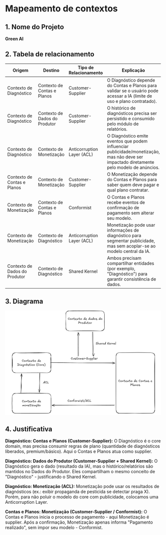 # Mapeamento de contextos
## 1. Nome do Projeto
**Green AI**

## 2. Tabela de relacionamento

| **Origem**                    | **Destino**                   | **Tipo de Relacionamento** | **Explicação**                                                                                                                             |
| ----------------------------- | ----------------------------- | -------------------------- | ------------------------------------------------------------------------------------------------------------------------------------------ |
| Contexto de Diagnóstico       | Contexto de Contas e Planos   | Customer-Supplier          | O Diagnóstico depende do Contas e Planos para validar se o usuário pode acessar a IA (limite de uso e plano contratado).                   |
| Contexto de Diagnóstico       | Contexto de Dados do Produtor | Customer-Supplier          | O histórico de diagnósticos precisa ser persistido e consumido pelo módulo de relatórios.                                                  |
| Contexto de Diagnóstico       | Contexto de Monetização       | Anticorruption Layer (ACL) | O Diagnóstico emite eventos que podem influenciar publicidade/monetização, mas não deve ser impactado diretamente pelo modelo de anúncios. |
| Contexto de Contas e Planos   | Contexto de Monetização       | Customer-Supplier          | O Monetização depende do Contas e Planos para saber quem deve pagar e qual plano contratar.                                                |
| Contexto de Monetização       | Contexto de Contas e Planos   | Conformist                 | O Contas e Planos recebe eventos de confirmação de pagamento sem alterar seu modelo.                                                       |
| Contexto de Monetização       | Contexto de Diagnóstico       | Anticorruption Layer (ACL) | Monetização pode usar informações de diagnóstico para segmentar publicidade, mas sem acoplar-se ao modelo central da IA.                   |
| Contexto de Dados do Produtor | Contexto de Diagnóstico       | Shared Kernel              | Ambos precisam compartilhar entidades (por exemplo, "Diagnóstico") para garantir consistência de dados.                                    |

## 3. Diagrama

![Diagrama Context](./assets/DiagramaAula2.png)

## 4. Justificativa
**Diagnóstico: Contas e Planos (Customer-Supplier):**
O Diagnóstico é o core domain, mas precisa consumir regras de plano (quantidade de diagnósticos liberados, premium/básico). Aqui o Contas e Planos atua como supplier.

**Diagnóstico: Dados do Produtor (Customer-Supplier + Shared Kernel):**
O Diagnóstico gera o dado (resultado da IA), mas o histórico/relatórios são mantidos no Dados do Produtor. Eles compartilham o mesmo conceito de "Diagnóstico" - justificando o Shared Kernel.

**Diagnóstico: Monetização (ACL):**
Monetização pode usar os resultados de diagnósticos (ex.: exibir propaganda de pesticida se detectar praga X). Porém, para não poluir o modelo do core com publicidade, colocamos uma Anticorruption Layer.

**Contas e Planos: Monetização (Customer-Supplier / Conformist):**
O Contas e Planos inicia o processo de pagamento - aqui Monetização é supplier.
Após a confirmação, Monetização apenas informa "Pagamento realizado", sem impor seu modelo - Conformist.
